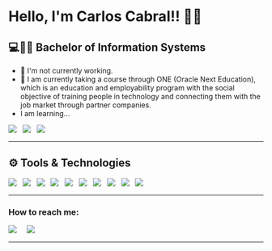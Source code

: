 # Hello, I'm  Carlos Cabral!! 🙋‍♂️

## 💻👨‍💻 Bachelor of Information Systems

- 🔭 I'm not currently working.
- 🌱 I am currently taking a course through ONE (Oracle Next Education), which is an education and employability program with the social objective of training people in technology and connecting them with the job market through partner companies.
- I am learning...
 
<img src="https://img.shields.io/badge/HTML%20-%23F7DF1E.svg?&style=for-the-badge&color=E34F26" />&nbsp;&nbsp;
<img src="https://img.shields.io/badge/css%20-%23F7DF1E.svg?&style=for-the-badge&color=5BA8EE" />&nbsp;&nbsp;
<img src="https://img.shields.io/badge/JavaScript%20-%23F7DF1E.svg?&style=for-the-badge&color=F7DF1E" />&nbsp;&nbsp;

<hr>

## ⚙️ Tools & Technologies

<img src="https://img.shields.io/badge/JavaScript%20-%23F7DF1E.svg?&style=for-the-badge&color=F7DF1E" />&nbsp;&nbsp;
<img src="https://img.shields.io/badge/css%20-%23F7DF1E.svg?&style=for-the-badge&color=5BA8EE" />&nbsp;&nbsp;
<img src="https://img.shields.io/badge/HTML%20-%23F7DF1E.svg?&style=for-the-badge&color=E34F26" />&nbsp;&nbsp;
<img src="https://img.shields.io/badge/Notion-000000?style=for-the-badge&logo=notion&logoColor=white" />&nbsp;&nbsp;
<img src="https://img.shields.io/badge/Trello-%23026AA7.svg?style=for-the-badge&logo=Trello&logoColor=white" />&nbsp;&nbsp;
<img src="https://img.shields.io/badge/Discord-%235865F2.svg?style=for-the-badge&logo=discord&logoColor=white" />&nbsp;&nbsp;
<img src="https://img.shields.io/badge/git-%23F05033.svg?style=for-the-badge&logo=git&logoColor=white" />&nbsp;&nbsp;
<img src="https://img.shields.io/badge/github-%23121011.svg?style=for-the-badge&logo=github&logoColor=white" />&nbsp;&nbsp;
<img src="https://img.shields.io/badge/chatGPT-74aa9c?style=for-the-badge&logo=openai&logoColor=white" />&nbsp;&nbsp;
<img src="https://img.shields.io/badge/c++-%2300599C.svg?style=for-the-badge&logo=c%2B%2B&logoColor=white" />&nbsp;&nbsp;

<hr>

### How to reach me:

<a href="https://www.linkedin.com/in/carlos-cabral-de-menezes/"><img src="https://img.shields.io/badge/linkedin-%230077B5.svg?&style=for-the-badge&logo=linkedin&logoColor=white" /></a>&nbsp;&nbsp;&nbsp;&nbsp;
<a href="mailto:cabral.events@gmail.com"><img src="https://img.shields.io/badge/Gmail-D14836?style=for-the-badge&logo=gmail&logoColor=white" /></a>&nbsp;&nbsp;&nbsp;&nbsp;

<hr>
